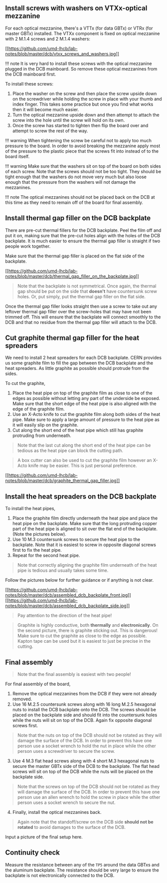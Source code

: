## Install screws with washers on VTXx-optical mezzanine
For each optical mezzanine, there's a VTTx (for data GBTx) or VTRx (for master
GBTx) installed. The VTXx component is fixed on optical mezzanine with 2 M.1.4
screws and 2 M.1.4 washers:

[[https://github.com/umd-lhcb/lab-notes/blob/master/dcb/vtxx_screws_and_washers.jpg]]

!!! note
    It is very hard to install these screws with the optical mezzanine plugged
    in the DCB mainboard. So remove these optical mezzanines from the DCB
    mainboard first.

To install these screws:
1. Place the washer on the screw and then place the screw upside down on the
   screwdriver while holding the screw in place with your thumb and index
   finger. This takes some practice but once you find what works then it will
   become much easier.
2. Turn the optical mezzanine upside down and then attempt to attach the screw
   into the hole until the screw will hold on its own.
3. Once the screw has started to tighten then flip the board over and attempt
   to screw the rest of the way.

!!! warning
    When tightening the screw be careful not to apply too much pressure to the
    board. In order to avoid breaking the mezzanine apply most of the pressure
    to the plastic piece that the screws fit into instead of to the board
    itself.

!!! warning
    Make sure that the washers sit on top of the board on both sides of each
    screw. Note that the screws should not be too tight. They should be tight
    enough that the washers do not move very much but also loose enough that
    the pressure from the washers will not damage the mezzanines.

!!! note
    The optical mezzanines should not be placed back on the DCB at this time as
    they need to remain off of the board for final assembly.


## Install thermal gap filler on the DCB backplate
There are pre-cut thermal fillers for the DCB backplate. Peel the film off and put it on, making sure that the pre-cut holes align with the holes of the DCB backplate. It is much easier to ensure the thermal gap filler is straight if two people work together.

Make sure that the thermal gap filler is placed on the flat side of the backplate.

[[https://github.com/umd-lhcb/lab-notes/blob/master/dcb/thermal_gap_filler_on_the_backplate.jpg]]

> Note that the backplate is not symmetrical. Once again, the thermal gap should be put on the side that **doesn't** have countersunk screw holes. Or, put simply, put the thermal gap filler on the flat side.

Once the thermal gap filler looks straight then use a screw to take out any leftover thermal gap filler over the screw-holes that may have not been trimmed off. This will ensure that the backplate will connect smoothly to the DCB and that no residue from the thermal gap filler will attach to the DCB.


## Cut graphite thermal gap filler for the heat spreaders
We need to install 2 heat spreaders for each DCB backplate. CERN provides us some graphite film to fill the gap between the DCB backplate and the heat spreaders. As little graphite as possible should protrude from the sides.

To cut the graphite,
1. Place the heat pipe on top of the graphite film as close to one of the edges as possible without letting any part of the underside be exposed. Make sure that the short edge of the heat pipe is also aligned with the edge of the graphite film.
2. Use an X-Acto knife to cut the graphite film along both sides of the heat pipe. Make sure to apply a large amount of pressure to the heat pipe as it will easily slip on the graphite.
3. Cut along the short end of the heat pipe which still has graphite protruding from underneath.

> Note that the last cut along the short end of the heat pipe can be tedious as the heat pipe can block the cutting path.

> A box cutter can also be used to cut the graphite film however an X-Acto knife may be easier. This is just personal preference.

[[https://github.com/umd-lhcb/lab-notes/blob/master/dcb/graphite_thermal_gap_filler.jpg]]


## Install the heat spreaders on the DCB backplate

To install the heat pipes,
1. Place the graphite film directly underneath the heat pipe and place the heat pipe on the backplate. Make sure that the long protruding copper part of the heat pipe is aligned to sit over the flat end of the backplate. (Note the pictures below).
2. Use 10 M.3 countersunk screws to secure the heat pipe to the backplate. Note that it is easiest to screw in opposite diagonal screws first to fix the heat pipe.
3. Repeat for the second heat pipe.

> Note that correctly aligning the graphite film underneath of the heat pipe is tedious and usually takes some time.

Follow the pictures below for further guidance or if anything is not clear.

[[https://github.com/umd-lhcb/lab-notes/blob/master/dcb/assembled_dcb_backplate_front.jpg]]
[[https://github.com/umd-lhcb/lab-notes/blob/master/dcb/assembled_dcb_backplate_side.jpg]]

> Pay attention to the direction of the heat pipe!

> Graphite is highly conductive, both **thermally** and **electronically**. On the second picture, there is graphite sticking out. This is dangerous! Make sure to cut the graphite as close to the edge as possible. Kapton tape can be used but it is easiest to just be precise in the cutting.


## Final assembly

> Note that the final assembly is easiest with two people!

For final assembly of the board,
1. Remove the optical mezzanines from the DCB if they were not already removed.
2. Use 16 M.2.5 countersunk screws along with 16 long M.2.5 hexagonal nuts to install the DCB backplate onto the DCB. The screws should be placed on the backplate side and should fit into the countersunk holes while the nuts will sit on top of the DCB. Again fix opposite diagonal screws first.

> Note that the nuts on top of the DCB should not be rotated as they will damage the surface of the DCB. In order to prevent this have one person use a socket wrench to hold the nut in place while the other person uses a screwdriver to secure the screw.

3. Use 4 M.3 flat head screws along with 4 short M.3 hexagonal nuts to secure the master GBTx side of the DCB to the backplate. The flat head screws will sit on top of the DCB while the nuts will be placed on the backplate side.

> Note that the screws on top of the DCB should not be rotated as they will damage the surface of the DCB. In order to prevent this have one person use an allen wrench to hold the screw in place while the other person uses a socket wrench to secure the nut.

4. Finally, install the optical mezzanines back.

> Again note that the standoff/screw on the DCB side **should not be rotated** to avoid damages to the surface of the DCB.

Input a picture of the final setup here.


## Continuity check
Measure the resistance between any of the `TP5` around the data GBTxs and the aluminum backplate. The resistance should be very large to ensure the backplate is not electronically connected to the DCB.
